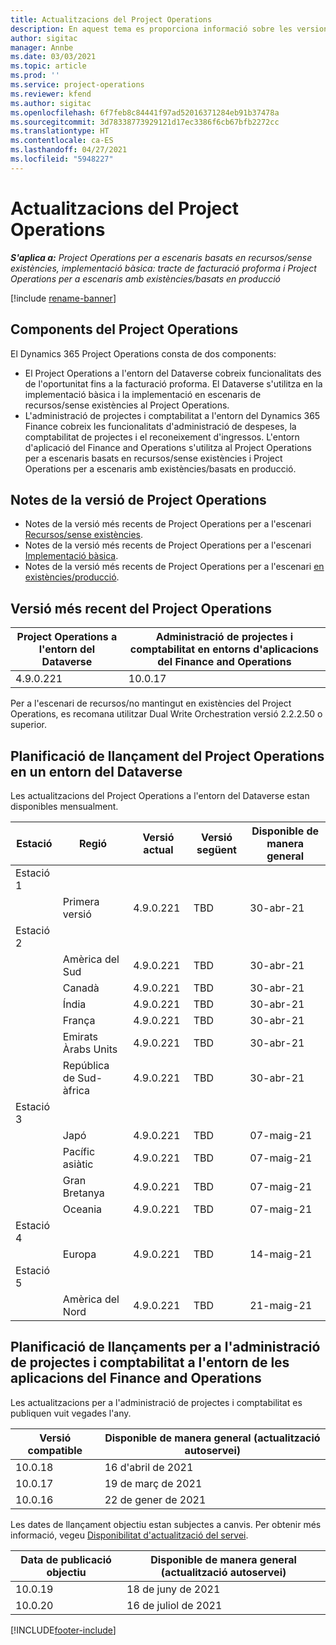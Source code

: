 ```yaml
---
title: Actualitzacions del Project Operations
description: En aquest tema es proporciona informació sobre les versions publicades del Dynamics 365 Project Operations.
author: sigitac
manager: Annbe
ms.date: 03/03/2021
ms.topic: article
ms.prod: ''
ms.service: project-operations
ms.reviewer: kfend
ms.author: sigitac
ms.openlocfilehash: 6f7feb8c84441f97ad52016371284eb91b37478a
ms.sourcegitcommit: 3d78338773929121d17ec3386f6cb67bfb2272cc
ms.translationtype: HT
ms.contentlocale: ca-ES
ms.lasthandoff: 04/27/2021
ms.locfileid: "5948227"
---
```

# <a name="project-operations-updates"></a>Actualitzacions del Project Operations

_**S'aplica a:** Project Operations per a escenaris basats en recursos/sense existències, implementació bàsica: tracte de facturació proforma i Project Operations per a escenaris amb existències/basats en producció_

[!include [rename-banner](~/includes/cc-data-platform-banner.md)]

## <a name="project-operations-components"></a>Components del Project Operations

El Dynamics 365 Project Operations consta de dos components:

- El Project Operations a l'entorn del Dataverse cobreix funcionalitats des de l'oportunitat fins a la facturació proforma. El Dataverse s'utilitza en la implementació bàsica i la implementació en escenaris de recursos/sense existències al Project Operations.
- L'administració de projectes i comptabilitat a l'entorn del Dynamics 365 Finance cobreix les funcionalitats d'administració de despeses, la comptabilitat de projectes i el reconeixement d'ingressos. L'entorn d'aplicació del Finance and Operations s'utilitza al Project Operations per a escenaris basats en recursos/sense existències i Project Operations per a escenaris amb existències/basats en producció.

## <a name="project-operations-release-notes"></a>Notes de la versió de Project Operations
- Notes de la versió més recents de Project Operations per a l'escenari [Recursos/sense existències](whats-new-apr-2021-resource-based.md).
- Notes de la versió més recents de Project Operations per a l'escenari [Implementació bàsica](../pro/whats-new/whats-new-apr-2021-lite.md).
- Notes de la versió més recents de Project Operations per a l'escenari [en existències/producció](../prod-pma/whats-new/whats-new-mar-2021-stocked.md).

## <a name="project-operations-latest-version"></a>Versió més recent del Project Operations

| Project Operations a l'entorn del Dataverse | Administració de projectes i comptabilitat en entorns d'aplicacions del Finance and Operations | 
| --- | --- |
| 4.9.0.221 | 10.0.17 |

Per a l'escenari de recursos/no mantingut en existències del Project Operations, es recomana utilitzar Dual Write Orchestration versió 2.2.2.50 o superior.

## <a name="release-schedule-for-project-operations-on-dataverse-environment"></a>Planificació de llançament del Project Operations en un entorn del Dataverse

Les actualitzacions del Project Operations a l'entorn del Dataverse estan disponibles mensualment. 

| Estació   | Regió        | Versió actual | Versió següent | Disponible de manera general |
|-----------|---------------|-----------------|--------------|---------------------|
| Estació 1 |   &nbsp;      |    &nbsp;       | &nbsp;       |      &nbsp;         |
|   &nbsp;  | Primera versió |  4.9.0.221       | TBD     | 30-abr-21           |
| Estació 2 |   &nbsp;      |    &nbsp;       | &nbsp;       |      &nbsp;         |
|   &nbsp;  | Amèrica del Sud |  4.9.0.221       | TBD     | 30-abr-21           |
|    &nbsp; | Canadà        |  4.9.0.221       | TBD     | 30-abr-21           |
|   &nbsp;  | Índia         |  4.9.0.221       | TBD     | 30-abr-21           |
|   &nbsp;  | França         |  4.9.0.221       | TBD     | 30-abr-21           |
|   &nbsp;  | Emirats Àrabs Units         |  4.9.0.221       | TBD     | 30-abr-21           |
|   &nbsp;  | República de Sud-àfrica         |  4.9.0.221       | TBD     | 30-abr-21           |
| Estació 3  |      &nbsp;   |     &nbsp;      |     &nbsp;   |      &nbsp;         |
|   &nbsp;  | Japó         |  4.9.0.221       | TBD     | 07-maig-21           |
|   &nbsp;  | Pacífic asiàtic  |  4.9.0.221       | TBD     | 07-maig-21           |
|   &nbsp;  | Gran Bretanya |  4.9.0.221       | TBD     | 07-maig-21           |
|   &nbsp;  | Oceania       |  4.9.0.221       | TBD     | 07-maig-21           |
| Estació 4 |     &nbsp;    |     &nbsp;      |     &nbsp;   |      &nbsp;         |
|   &nbsp;  | Europa        |  4.9.0.221       | TBD     | 14-maig-21           |
| Estació 5 |     &nbsp;    |     &nbsp;      |     &nbsp;   |      &nbsp;         |
|   &nbsp;  | Amèrica del Nord |  4.9.0.221       | TBD     | 21-maig-21           |

## <a name="release-schedule-for-project-management-and-accounting-in-the-finance-and-operations-apps-environment"></a>Planificació de llançaments per a l'administració de projectes i comptabilitat a l'entorn de les aplicacions del Finance and Operations

Les actualitzacions per a l'administració de projectes i comptabilitat es publiquen vuit vegades l'any.

| Versió compatible | Disponible de manera general (actualització autoservei) |
| --- | --- |
| 10.0.18 | 16 d'abril de 2021 |
| 10.0.17 | 19 de març de 2021 |
| 10.0.16 | 22 de gener de 2021 |


Les dates de llançament objectiu estan subjectes a canvis. Per obtenir més informació, vegeu [Disponibilitat d'actualització del servei](/dynamics365/fin-ops-core/fin-ops/get-started/public-preview-releases?toc=%2fdynamics365%2ffinance%2ftoc.json).

| Data de publicació objectiu | Disponible de manera general (actualització autoservei) |
| --- | --- |
| 10.0.19 | 18 de juny de 2021 |
| 10.0.20 | 16 de juliol de 2021 |


[!INCLUDE[footer-include](../includes/footer-banner.md)]